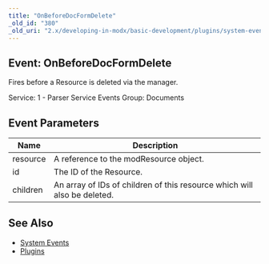 ```yaml
---
title: "OnBeforeDocFormDelete"
_old_id: "380"
_old_uri: "2.x/developing-in-modx/basic-development/plugins/system-events/onbeforedocformdelete"
---
```


## Event: OnBeforeDocFormDelete

Fires before a Resource is deleted via the manager.

Service: 1 - Parser Service Events 
Group: Documents

## Event Parameters

| Name | Description |
|------|-------------|
| resource | A reference to the modResource object. |
| id | The ID of the Resource. |
| children | An array of IDs of children of this resource which will also be deleted. |

## See Also

- [System Events](developing-in-modx/basic-development/plugins/system-events "System Events")
- [Plugins](developing-in-modx/basic-development/plugins "Plugins")